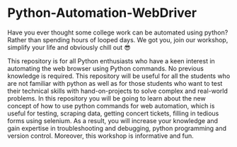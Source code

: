 # Python-Automation-WebDriver
Have you ever thought some college work can be automated using python? Rather than spending hours of looped days.  We got you, join our workshop, simplify your life and obviously chill out 😎  

This repository is for all Python enthusiasts who have a keen interest in automating the web browser using Python commands. No previous knowledge is required.  This repository will be useful for all the students who are not familiar with python as well as for those students who want to test their technical skills with hand-on-projects to solve complex and real-world problems. In this repository you will be going to learn about the new concept of how to use python commands for web automation, which is useful for testing, scraping data, getting concert tickets, filling in tedious forms using selenium. As a result, you will increase your knowledge and gain expertise in troubleshooting and debugging, python programming and version control. Moreover, this workshop is informative and fun.
